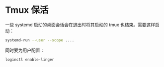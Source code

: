 # Tmux 保活

一些 systemd 启动的桌面会话会在退出时将其启动的 tmux 也结束。需要这样启动：
```bash
systemd-run --user --scope ....
```

同时要为用户配置：
```bash
loginctl enable-linger
```
